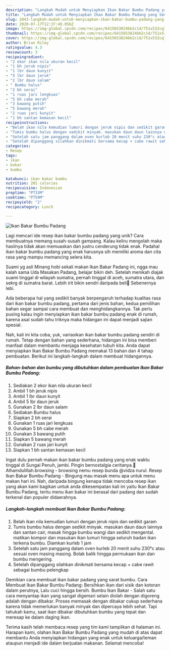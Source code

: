 ```yaml
---
description: "Langkah Mudah untuk Menyiapkan Ikan Bakar Bumbu Padang yang Sempurna"
title: "Langkah Mudah untuk Menyiapkan Ikan Bakar Bumbu Padang yang Sempurna"
slug: 2043-langkah-mudah-untuk-menyiapkan-ikan-bakar-bumbu-padang-yang-sempurna
date: 2020-07-17T12:37:49.056Z
image: https://img-global.cpcdn.com/recipes/6415653824bb2c1d/751x532cq70/ikan-bakar-bumbu-padang-foto-resep-utama.jpg
thumbnail: https://img-global.cpcdn.com/recipes/6415653824bb2c1d/751x532cq70/ikan-bakar-bumbu-padang-foto-resep-utama.jpg
cover: https://img-global.cpcdn.com/recipes/6415653824bb2c1d/751x532cq70/ikan-bakar-bumbu-padang-foto-resep-utama.jpg
author: Brian Riley
ratingvalue: 4.3
reviewcount: 3
recipeingredient:
- "2 ekor ikan nila ukuran kecil"
- "1 bh jeruk nipis"
- "1 lbr daun kunyit"
- "5 lbr daun jeruk"
- "2 lbr daun salam"
- " Bumbu halus"
- "2 bh serai"
- "1 ruas jari lengkuas"
- "5 bh cabe merah"
- "3 bawang putih"
- "5 bawang merah"
- "2 ruas jari kunyit"
- "1 bh santan kemasan kecil"
recipeinstructions:
- "Belah ikan nila kemudian lumuri dengan jeruk nipis dan sedikit garam"
- "Tumis bumbu halus dengan sedikit minyak. masukan daun daun lainnya dan santan cair, masak hingga bumbu wangi dan sedikit mengental. matikan kompor dan masukan ikan lumuri hingga seluruh badan ikan terkena bumbu. Diamkan kurleb 1 jam"
- "Setelah satu jam panggang dalam oven kurleb 20 menit suhu 230°c atau sesuai oven masing masing. Bolak balik hingga permukaan ikan dan bumbu mengering."
- "Setelah dipanggang silahkan dinikmati bersama kecap + cabe rawit sebagai bumbu pelengkap"
categories:
- Resep
tags:
- ikan
- bakar
- bumbu

katakunci: ikan bakar bumbu 
nutrition: 201 calories
recipecuisine: Indonesian
preptime: "PT33M"
cooktime: "PT59M"
recipeyield: "2"
recipecategory: Lunch

---
```



![Ikan Bakar Bumbu Padang](https://img-global.cpcdn.com/recipes/6415653824bb2c1d/751x532cq70/ikan-bakar-bumbu-padang-foto-resep-utama.jpg)

Lagi mencari ide resep ikan bakar bumbu padang yang unik? Cara membuatnya memang susah-susah gampang. Kalau keliru mengolah maka hasilnya tidak akan memuaskan dan justru cenderung tidak enak. Padahal ikan bakar bumbu padang yang enak harusnya sih memiliki aroma dan cita rasa yang mampu memancing selera kita.

Suami yg asli Minang hobi sekali makan Ikan Bakar Padang ini, ngga mau kalah sama Uda Masakan Padang, belajar bikin deh. Setelah menikah diajak suami tinggal di wilayah sumatra, pernah tinggal di aceh, sumatra utara, dan sekrg di sumatra barat. Lebih irit bikin sendri daripada beli🤭 Sebenernya lebi.

Ada beberapa hal yang sedikit banyak berpengaruh terhadap kualitas rasa dari ikan bakar bumbu padang, pertama dari jenis bahan, kedua pemilihan bahan segar sampai cara membuat dan menghidangkannya. Tak perlu pusing kalau ingin menyiapkan ikan bakar bumbu padang enak di rumah, karena asal sudah tahu triknya maka hidangan ini dapat menjadi sajian spesial.


Nah, kali ini kita coba, yuk, variasikan ikan bakar bumbu padang sendiri di rumah. Tetap dengan bahan yang sederhana, hidangan ini bisa memberi manfaat dalam membantu menjaga kesehatan tubuh kita. Anda dapat menyiapkan Ikan Bakar Bumbu Padang memakai 13 bahan dan 4 tahap pembuatan. Berikut ini langkah-langkah dalam membuat hidangannya.

<!--inarticleads1-->

##### Bahan-bahan dan bumbu yang dibutuhkan dalam pembuatan Ikan Bakar Bumbu Padang:

1. Sediakan 2 ekor ikan nila ukuran kecil
1. Ambil 1 bh jeruk nipis
1. Ambil 1 lbr daun kunyit
1. Ambil 5 lbr daun jeruk
1. Gunakan 2 lbr daun salam
1. Sediakan  Bumbu halus
1. Siapkan 2 bh serai
1. Gunakan 1 ruas jari lengkuas
1. Gunakan 5 bh cabe merah
1. Gunakan 3 bawang putih
1. Siapkan 5 bawang merah
1. Gunakan 2 ruas jari kunyit
1. Siapkan 1 bh santan kemasan kecil


Ingat dulu pernah makan ikan bakar bumbu padang yang enak waktu tinggal di Sungai Penuh, jambi. Pingin bernostalgia ceritanya.🤭 Alhamdulillah.browsing - browsing nemu resep bunda @vidza nurul. Resep Ikan Bakar Bumbu Padang - Bingung mau masak menu apa untuk menu makan hari ini. Nah, daripada bingung kenapa tidak mencoba resep ikan yang akan kami bagikan untuk anda dikesempatan kali ini yaitu Ikan Bakar Bumbu Padang, tentu menu ikan bakar ini berasal dari padang dan sudah terkenal dan populer didaerahnya. 

<!--inarticleads2-->

##### Langkah-langkah membuat Ikan Bakar Bumbu Padang:

1. Belah ikan nila kemudian lumuri dengan jeruk nipis dan sedikit garam
1. Tumis bumbu halus dengan sedikit minyak. masukan daun daun lainnya dan santan cair, masak hingga bumbu wangi dan sedikit mengental. matikan kompor dan masukan ikan lumuri hingga seluruh badan ikan terkena bumbu. Diamkan kurleb 1 jam
1. Setelah satu jam panggang dalam oven kurleb 20 menit suhu 230°c atau sesuai oven masing masing. Bolak balik hingga permukaan ikan dan bumbu mengering.
1. Setelah dipanggang silahkan dinikmati bersama kecap + cabe rawit sebagai bumbu pelengkap


Demikian cara membuat ikan bakar padang yang sarat bumbu. Cara Membuat Ikan Bakar Bumbu Padang: Bersihkan ikan dari sisik dan kotoran dalam perutnya, Lalu cuci hingga bersih. Bumbu Ikan Bakar - Salah satu cara menyantap ikan yang sangat digemari selain diolah dengan digoreng adalah dengan dibakar. Proses memasak dengan dibakar cukup sederhana karena tidak memerlukan banyak minyak dan dipercaya lebih sehat. Tapi tahukah kamu, saat ikan dibakar dibutuhkan bumbu yang tepat dan meresap ke dalam daging ikan. 

Terima kasih telah membaca resep yang tim kami tampilkan di halaman ini. Harapan kami, olahan Ikan Bakar Bumbu Padang yang mudah di atas dapat membantu Anda menyiapkan hidangan yang enak untuk keluarga/teman ataupun menjadi ide dalam berjualan makanan. Selamat mencoba!

